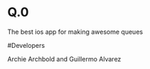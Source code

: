 # Q.0
The best ios app for making awesome queues

#Developers

Archie Archbold and Guillermo Alvarez
